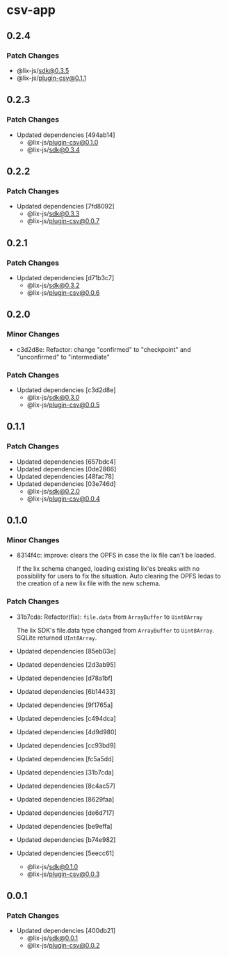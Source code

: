 # csv-app

## 0.2.4

### Patch Changes

- @lix-js/sdk@0.3.5
- @lix-js/plugin-csv@0.1.1

## 0.2.3

### Patch Changes

- Updated dependencies [494ab14]
  - @lix-js/plugin-csv@0.1.0
  - @lix-js/sdk@0.3.4

## 0.2.2

### Patch Changes

- Updated dependencies [7fd8092]
  - @lix-js/sdk@0.3.3
  - @lix-js/plugin-csv@0.0.7

## 0.2.1

### Patch Changes

- Updated dependencies [d71b3c7]
  - @lix-js/sdk@0.3.2
  - @lix-js/plugin-csv@0.0.6

## 0.2.0

### Minor Changes

- c3d2d8e: Refactor: change "confirmed" to "checkpoint" and "unconfirmed" to "intermediate"

### Patch Changes

- Updated dependencies [c3d2d8e]
  - @lix-js/sdk@0.3.0
  - @lix-js/plugin-csv@0.0.5

## 0.1.1

### Patch Changes

- Updated dependencies [657bdc4]
- Updated dependencies [0de2866]
- Updated dependencies [48fac78]
- Updated dependencies [03e746d]
  - @lix-js/sdk@0.2.0
  - @lix-js/plugin-csv@0.0.4

## 0.1.0

### Minor Changes

- 8314f4c: improve: clears the OPFS in case the lix file can't be loaded.

  If the lix schema changed, loading existing lix'es breaks with no possibility for users to fix the situation. Auto clearing the OPFS ledas to the creation of a new lix file with the new schema.

### Patch Changes

- 31b7cda: Refactor(fix): `file.data` from `ArrayBuffer` to `Uint8Array`

  The lix SDK's file.data type changed from `ArrayBuffer` to `Uint8Array`. SQLite returned `UInt8Array`.

- Updated dependencies [85eb03e]
- Updated dependencies [2d3ab95]
- Updated dependencies [d78a1bf]
- Updated dependencies [6b14433]
- Updated dependencies [9f1765a]
- Updated dependencies [c494dca]
- Updated dependencies [4d9d980]
- Updated dependencies [cc93bd9]
- Updated dependencies [fc5a5dd]
- Updated dependencies [31b7cda]
- Updated dependencies [8c4ac57]
- Updated dependencies [8629faa]
- Updated dependencies [de6d717]
- Updated dependencies [be9effa]
- Updated dependencies [b74e982]
- Updated dependencies [5eecc61]
  - @lix-js/sdk@0.1.0
  - @lix-js/plugin-csv@0.0.3

## 0.0.1

### Patch Changes

- Updated dependencies [400db21]
  - @lix-js/sdk@0.0.1
  - @lix-js/plugin-csv@0.0.2
